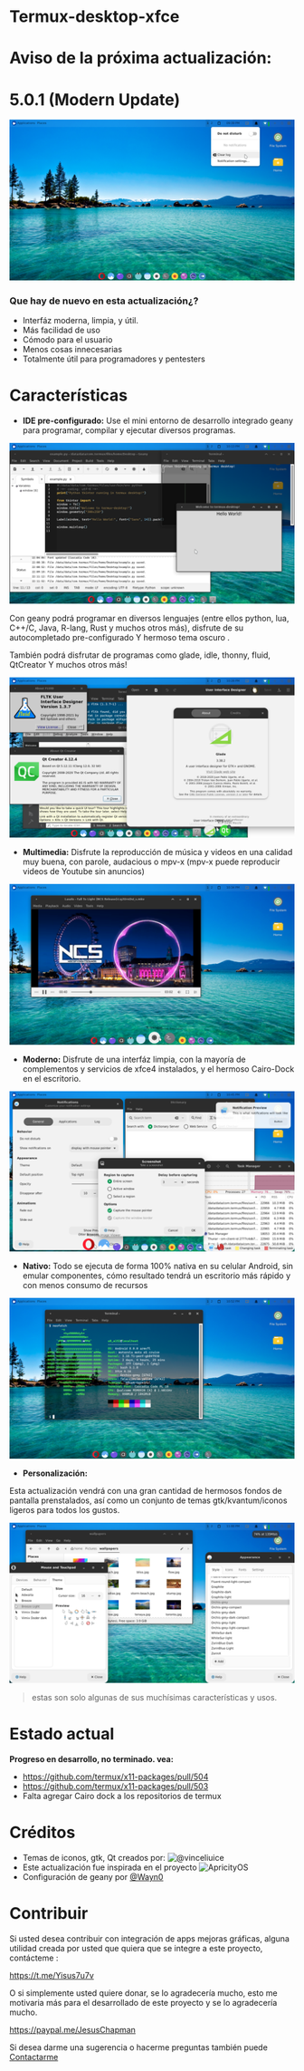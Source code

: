 # Termux-desktop-xfce

# Aviso de la próxima actualización: 

# 5.0.1 (Modern Update)

![desktop](./desktop.png)

### Que hay de nuevo en esta actualización¿?

- Interfáz moderna, limpia, y útil.
- Más facilidad de uso
- Cómodo para el usuario 
- Menos cosas innecesarias
- Totalmente útil para programadores y pentesters

# Características

- **IDE pre-configurado:**
Use el mini entorno de desarrollo integrado geany para programar, compilar y 
ejecutar diversos programas.

![geany y tkinter](./geany_and_tk.png)

Con geany podrá programar en diversos lenguajes (entre ellos python, lua, C++/C,
 Java, R-lang, Rust y muchos otros más), disfrute de su autocompletado pre-configurado
Y hermoso tema oscuro .

También podrá disfrutar de programas como glade, idle, thonny, fluid, QtCreator
Y muchos otros más!

![User interface designers](./gui_designers.png)

- **Multimedia:**
Disfrute la reproducción de música y videos en una calidad muy buena, con parole,
audacious o mpv-x (mpv-x puede reproducir videos de Youtube sin anuncios)

![Multimedia](media.png)

- **Moderno:**
Disfrute de una interfáz limpia, con la mayoría de complementos y servicios de xfce4
instalados, y el hermoso Cairo-Dock en el escritorio.

![xfce apps and Cairo dock](./applets.png)

- **Nativo:**
Todo se ejecuta de forma 100% nativa en su celular Android, sin emular componentes,
cómo resultado tendrá un escritorio más rápido y con menos consumo de recursos

![OwO](./native.png)

- **Personalización:**

Esta actualización vendrá con una gran cantidad de hermosos fondos de pantalla prenstalados,
así como un conjunto de temas gtk/kvantum/iconos ligeros para todos los gustos.

![OwO](./themes.png)

> estas son solo algunas de sus muchísimas características y usos.

# Estado actual

**Progreso en desarrollo, no terminado. vea:**

- https://github.com/termux/x11-packages/pull/504
- https://github.com/termux/x11-packages/pull/503
- Falta agregar Cairo dock a los repositorios de termux

# Créditos

- Temas de iconos, gtk, Qt creados por: ![@vinceliuice](https://github.com/vinceliuice)
- Este actualización fue inspirada en el proyecto ![ApricityOS](https://apricityos.com/)
- Configuración de geany por [@Wayn0](https://github.com/Wayn0/geany-dark-scheme)

# Contribuir

Si usted desea contribuir con integración de apps mejoras gráficas, alguna utilidad
creada por usted que quiera que se integre a este proyecto, contácteme :

https://t.me/Yisus7u7v

O si simplemente usted quiere donar, se lo agradecería mucho, esto me motivaria más
para el desarrollado de este proyecto y se lo agradecería mucho.

https://paypal.me/JesusChapman

Si desea darme una sugerencia o hacerme preguntas también puede [Contactarme](https://t.me/Yisus7u7v)

